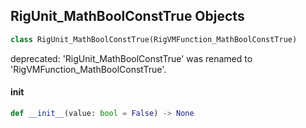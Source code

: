 ## RigUnit_MathBoolConstTrue Objects

```python
class RigUnit_MathBoolConstTrue(RigVMFunction_MathBoolConstTrue)
```

deprecated: 'RigUnit_MathBoolConstTrue' was renamed to 'RigVMFunction_MathBoolConstTrue'.

<a id="unreal.RigUnit_MathBoolConstTrue.__init__"></a>

#### __init__

```python
def __init__(value: bool = False) -> None
```

<a id="unreal.RigVMFunction_MathBoolConstFalse"></a>